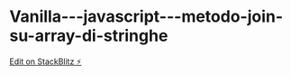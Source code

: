 # Vanilla---javascript---metodo-join-su-array-di-stringhe

[Edit on StackBlitz ⚡️](https://stackblitz.com/edit/js-4jv59k)